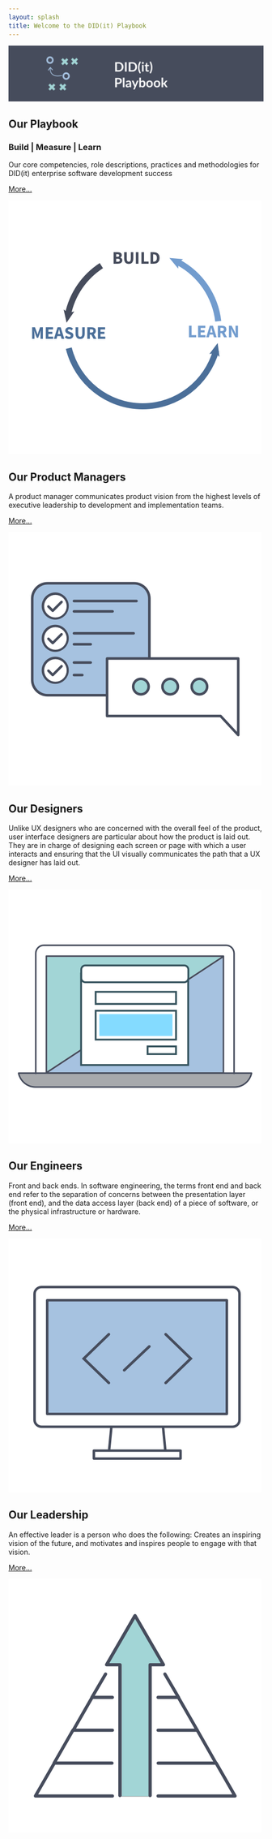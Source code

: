 ```yaml
---
layout: splash
title: Welcome to the DID(it) Playbook
---
```

<div class="Body-Container">
<div class="hero-image">
<img src="images/playbook-hero.png" class="img-fluid" alt="Responsive image">


<div class="mainBodyContent" id="MainContent">

<div class="card-deck">
<div class="row">

<div class="col-md-4 card">
    <div class="card-body">
      <h2>Our Playbook</h2>
      <h3>Build | Measure | Learn</h3>
      <p> Our core competencies, role descriptions, practices and methodologies for DID(it) enterprise software development success </p>
      <p><a href="playbook">More...</a></p>
    </div>
        <img class="card-img-bottom" src="images/BuildMeasureLearn.png" alt="Build Measure Learn">

  </div>

<div class="col-md-4 card">
    <div class="card-body">
      <h2>Our Product Managers</h2>
          <p> A product manager communicates product vision from the highest levels of executive leadership to development and implementation teams. </p>
      <p><a href="product-management">More...</a></p>
    </div>
        <img class="card-img-bottom" src="images/ProductManagers.png" alt="Product Managers">

  </div>
  
  <div class="col-md-4 card">
    <div class="card-body">
      <h2>Our Designers</h2>
      <p> Unlike UX designers who are concerned with the overall feel of the product, user interface designers are particular about how the product is laid out. They are in charge of designing each screen or page with which a user interacts and ensuring that the UI visually communicates the path that a UX designer has laid out.</p>
      <p><a href="design">More...</a></p>
    </div>
      <img class="card-img-bottom" src="images/Designers.png" alt="Designers">
</div>
  </div>
  
  
  <div class="row">

  <div class="col-md-4 card">
    <div class="card-body">
      <h2>Our Engineers</h2>
      <p>Front and back ends. In software engineering, the terms front end and back end refer to the separation of concerns between the presentation layer (front end), and the data access layer (back end) of a piece of software, or the physical infrastructure or hardware.</p>
      <p><a href="engineering">More...</a></p>
    </div>
            <img class="card-img-bottom" src="images/Engineers.png" alt="Engineers">

  </div>

  <div class="col-md-4 card">
    <div class="card-body">
       <h2> Our Leadership </h2>
      <p> An effective leader is a person who does the following: Creates an inspiring vision of the future, and motivates and inspires people to engage with that vision. </p>
      <p><a href="leadership">More...</a></p>
    </div>
        <img class="card-img-bottom" src="images/Leaders.png" alt="Leaders">

  </div>
  <div class="col-4">
  </div>
  </div>


